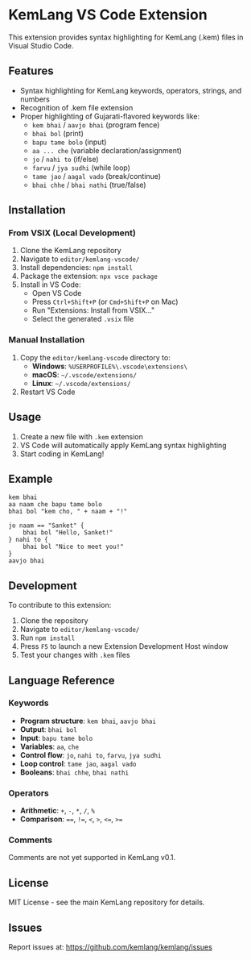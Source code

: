 # KemLang VS Code Extension

This extension provides syntax highlighting for KemLang (.kem) files in Visual Studio Code.

## Features

- Syntax highlighting for KemLang keywords, operators, strings, and numbers
- Recognition of .kem file extension
- Proper highlighting of Gujarati-flavored keywords like:
  - `kem bhai` / `aavjo bhai` (program fence)
  - `bhai bol` (print)
  - `bapu tame bolo` (input)
  - `aa ... che` (variable declaration/assignment)
  - `jo` / `nahi to` (if/else)
  - `farvu` / `jya sudhi` (while loop)
  - `tame jao` / `aagal vado` (break/continue)
  - `bhai chhe` / `bhai nathi` (true/false)

## Installation

### From VSIX (Local Development)

1. Clone the KemLang repository
2. Navigate to `editor/kemlang-vscode/`
3. Install dependencies: `npm install`
4. Package the extension: `npx vsce package`
5. Install in VS Code:
   - Open VS Code
   - Press `Ctrl+Shift+P` (or `Cmd+Shift+P` on Mac)
   - Run "Extensions: Install from VSIX..."
   - Select the generated `.vsix` file

### Manual Installation

1. Copy the `editor/kemlang-vscode` directory to:
   - **Windows**: `%USERPROFILE%\.vscode\extensions\`
   - **macOS**: `~/.vscode/extensions/`
   - **Linux**: `~/.vscode/extensions/`
2. Restart VS Code

## Usage

1. Create a new file with `.kem` extension
2. VS Code will automatically apply KemLang syntax highlighting
3. Start coding in KemLang!

## Example

```kemlang
kem bhai
aa naam che bapu tame bolo
bhai bol "kem cho, " + naam + "!"

jo naam == "Sanket" {
    bhai bol "Hello, Sanket!"
} nahi to {
    bhai bol "Nice to meet you!"
}
aavjo bhai
```

## Development

To contribute to this extension:

1. Clone the repository
2. Navigate to `editor/kemlang-vscode/`
3. Run `npm install`
4. Press `F5` to launch a new Extension Development Host window
5. Test your changes with `.kem` files

## Language Reference

### Keywords

- **Program structure**: `kem bhai`, `aavjo bhai`
- **Output**: `bhai bol`
- **Input**: `bapu tame bolo`
- **Variables**: `aa`, `che`
- **Control flow**: `jo`, `nahi to`, `farvu`, `jya sudhi`
- **Loop control**: `tame jao`, `aagal vado`
- **Booleans**: `bhai chhe`, `bhai nathi`

### Operators

- **Arithmetic**: `+`, `-`, `*`, `/`, `%`
- **Comparison**: `==`, `!=`, `<`, `>`, `<=`, `>=`

### Comments

Comments are not yet supported in KemLang v0.1.

## License

MIT License - see the main KemLang repository for details.

## Issues

Report issues at: https://github.com/kemlang/kemlang/issues